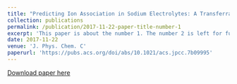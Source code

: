 ```yaml
---
title: "Predicting Ion Association in Sodium Electrolytes: A Transferrable Model for Investigating Glymes"
collection: publications
permalink: /publication/2017-11-22-paper-title-number-1
excerpt: 'This paper is about the number 1. The number 2 is left for future work.'
date: 2017-11-22
venue: 'J. Phys. Chem. C'
paperurl: 'https://pubs.acs.org/doi/abs/10.1021/acs.jpcc.7b09995'
---
```


[Download paper here](http://academicpages.github.io/files/paper1.pdf)
